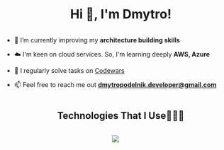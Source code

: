 <!--h1 without bottom border-->
<div id="user-content-toc">
  <ul align="center">
    <summary><h1 style="display: inline-block">Hi 👋, I'm Dmytro!</h1></summary>
  </ul>
</div>

<!--Intro start-->
<!--[- 🔭 I’m currently working on **AWS, React, .NET, Blockchain**](url)-->

- 🌱 I’m currently improving my **architecture building skills**

- ☁️ I'm keen on cloud services. So, I'm learning deeply **AWS, Azure**

- 📝 I regularly solve tasks on [Codewars](https://www.codewars.com/)

- 📫 Feel free to reach me out **dmytropodelnik.developer@gmail.com**
<!--Intro end-->



<!--h1 without bottom border-->
<div id="user-content-toc">
  <ul align="center">
    <summary><h2 style="display: inline-block">Technologies That I Use👨🏻‍💻</h2></summary>
  </ul>
</div>
<!--tech stack icons-->
<p align="center">
  <a href="https://skillicons.dev">
    <img src="https://skillicons.dev/icons?i=git,aws,cs,dotnet,angular,react,vue,redux,nuxtjs,html,css,bootstrap,vuetify,tailwind,js,ts,nodejs,figma,discord,vscode,visualstudio,solidity&perline=11" />
  </a>
</p>
